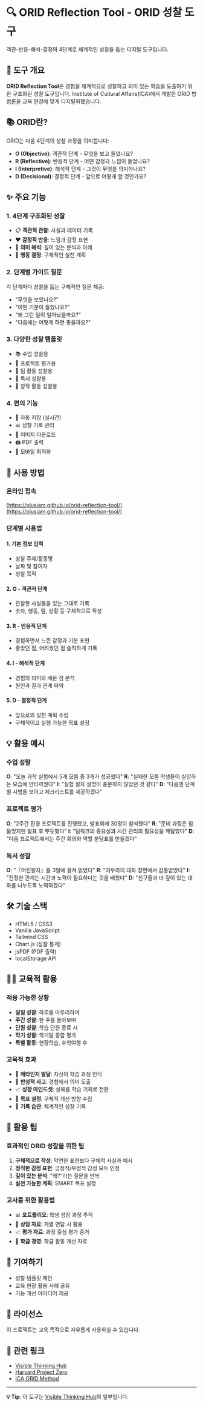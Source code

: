 # 🔍 ORID Reflection Tool - ORID 성찰 도구

객관-반응-해석-결정의 4단계로 체계적인 성찰을 돕는 디지털 도구입니다.

## 🎯 도구 개요

**ORID Reflection Tool**은 경험을 체계적으로 성찰하고 의미 있는 학습을 도출하기 위한 구조화된 성찰 도구입니다. Institute of Cultural Affairs(ICA)에서 개발한 ORID 방법론을 교육 현장에 맞게 디지털화했습니다.

## 📚 ORID란?

ORID는 다음 4단계의 성찰 과정을 의미합니다:

- **O (Objective)**: 객관적 단계 - 무엇을 보고 들었나요?
- **R (Reflective)**: 반응적 단계 - 어떤 감정과 느낌이 들었나요?
- **I (Interpretive)**: 해석적 단계 - 그것이 무엇을 의미하나요?
- **D (Decisional)**: 결정적 단계 - 앞으로 어떻게 할 것인가요?

## ✨ 주요 기능

### 1. **4단계 구조화된 성찰**
- 📋 **객관적 관찰**: 사실과 데이터 기록
- ❤️ **감정적 반응**: 느낌과 감정 표현
- 🧠 **의미 해석**: 깊이 있는 분석과 이해
- 🎯 **행동 결정**: 구체적인 실천 계획

### 2. **단계별 가이드 질문**
각 단계마다 성찰을 돕는 구체적인 질문 제공:
- "무엇을 보았나요?"
- "어떤 기분이 들었나요?"
- "왜 그런 일이 일어났을까요?"
- "다음에는 어떻게 하면 좋을까요?"

### 3. **다양한 성찰 템플릿**
- 📚 수업 성찰용
- 🎯 프로젝트 평가용
- 🤝 팀 활동 성찰용
- 📖 독서 성찰용
- 🎨 창작 활동 성찰용

### 4. **편의 기능**
- 💾 자동 저장 (실시간)
- 📊 성찰 기록 관리
- 📸 이미지 다운로드
- 🖨️ PDF 출력
- 📱 모바일 최적화

## 🚀 사용 방법

### 온라인 접속
[https://plusiam.github.io/orid-reflection-tool/](https://plusiam.github.io/orid-reflection-tool/)

### 단계별 사용법

#### 1. 기본 정보 입력
- 성찰 주제/활동명
- 날짜 및 참여자
- 성찰 목적

#### 2. O - 객관적 단계
- 관찰한 사실들을 있는 그대로 기록
- 숫자, 행동, 말, 상황 등 구체적으로 작성

#### 3. R - 반응적 단계
- 경험하면서 느낀 감정과 기분 표현
- 좋았던 점, 어려웠던 점 솔직하게 기록

#### 4. I - 해석적 단계
- 경험의 의미와 배운 점 분석
- 원인과 결과 관계 파악

#### 5. D - 결정적 단계
- 앞으로의 실천 계획 수립
- 구체적이고 실행 가능한 목표 설정

## 💡 활용 예시

### 수업 성찰
**O**: "오늘 과학 실험에서 5개 모둠 중 3개가 성공했다"
**R**: "실패한 모둠 학생들이 실망하는 모습에 안타까웠다"
**I**: "실험 절차 설명이 충분하지 않았던 것 같다"
**D**: "다음엔 단계별 시범을 보이고 체크리스트를 제공하겠다"

### 프로젝트 평가
**O**: "2주간 환경 프로젝트를 진행했고, 발표회에 30명이 참석했다"
**R**: "준비 과정은 힘들었지만 발표 후 뿌듯했다"
**I**: "팀워크의 중요성과 시간 관리의 필요성을 깨달았다"
**D**: "다음 프로젝트에서는 주간 회의와 역할 분담표를 만들겠다"

### 독서 성찰
**O**: "『어린왕자』를 3일에 걸쳐 읽었다"
**R**: "여우와의 대화 장면에서 감동받았다"
**I**: "진정한 관계는 시간과 노력이 필요하다는 것을 배웠다"
**D**: "친구들과 더 깊이 있는 대화를 나누도록 노력하겠다"

## 🛠️ 기술 스택

- HTML5 / CSS3
- Vanilla JavaScript
- Tailwind CSS
- Chart.js (성찰 통계)
- jsPDF (PDF 출력)
- localStorage API

## 👨‍🏫 교육적 활용

### 적용 가능한 상황
- **일일 성찰**: 하루를 마무리하며
- **주간 성찰**: 한 주를 돌아보며
- **단원 성찰**: 학습 단원 종료 시
- **학기 성찰**: 학기말 종합 평가
- **특별 활동**: 현장학습, 수학여행 후

### 교육적 효과
- 🧠 **메타인지 발달**: 자신의 학습 과정 인식
- 💭 **반성적 사고**: 경험에서 의미 도출
- 📈 **성장 마인드셋**: 실패를 학습 기회로 전환
- 🎯 **목표 설정**: 구체적 개선 방향 수립
- 📝 **기록 습관**: 체계적인 성찰 기록

## 🌟 활용 팁

### 효과적인 ORID 성찰을 위한 팁
1. **구체적으로 작성**: 막연한 표현보다 구체적 사실과 예시
2. **정직한 감정 표현**: 긍정적/부정적 감정 모두 인정
3. **깊이 있는 분석**: "왜?"라는 질문을 반복
4. **실천 가능한 계획**: SMART 목표 설정

### 교사를 위한 활용법
- 📊 **포트폴리오**: 학생 성장 과정 추적
- 🤝 **상담 자료**: 개별 면담 시 활용
- 📈 **평가 자료**: 과정 중심 평가 증거
- 👥 **학급 경영**: 학급 활동 개선 자료

## 🤝 기여하기

- 성찰 템플릿 제안
- 교육 현장 활용 사례 공유
- 기능 개선 아이디어 제공

## 📄 라이선스

이 프로젝트는 교육 목적으로 자유롭게 사용하실 수 있습니다.

## 🔗 관련 링크

- [Visible Thinking Hub](https://plusiam.github.io/visible-thinking-hub/)
- [Harvard Project Zero](http://www.pz.harvard.edu/)
- [ICA ORID Method](https://www.ica-international.org/)

---

**💡 Tip**: 이 도구는 [Visible Thinking Hub](https://plusiam.github.io/visible-thinking-hub)의 일부입니다.